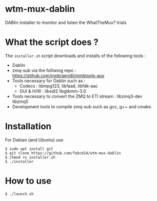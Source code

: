 # wtm-mux-dablin
DABlin installer to monitor and listen the WhatTheMux? trials

What the script does ?
======================

The `installer.sh` script downloads and installs of the following tools :
- Dablin
- zmq-sub via the folliwing repo : https://github.com/mpbraendli/mmbtools-aux
- Tools necessary for Dablin such as :
    - Codecs : libmpg123, libfaad, libfdk-aac
    - GUI & H/W : libsdl2 libgtkmm-3.0
- Tools necessary to convert the ZMQ to ETI stream : libzmq3-dev libzmq5
- Development tools to compile zmq-sub such as gcc, g++ and cmake.

Installation
============

For Debian (and Ubuntu) use

    $ sudo apt install git
    $ git clone https://github.com/fabcd14/wtm-mux-dablin
    $ chmod +x installer.sh
    $ ./installer
    

How to use
==========

    $ ./launch.sh
